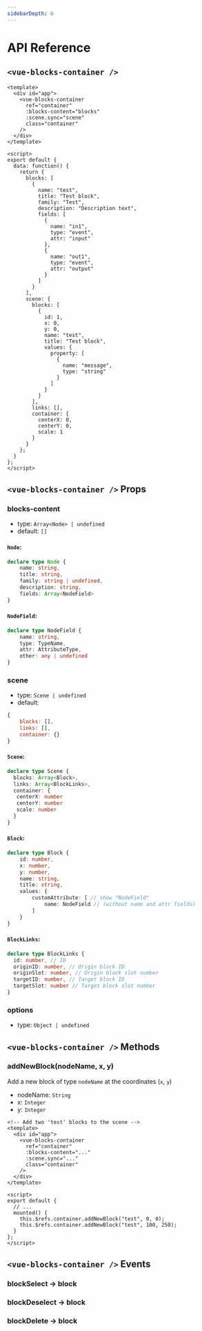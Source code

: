 ```yaml
---
sidebarDepth: 6
---
```


# API Reference

## `<vue-blocks-container />`

```vue
<template>
  <div id="app">
    <vue-blocks-container
      ref="container"
      :blocks-content="blocks"
      :scene.sync="scene"
      class="container"
    />
  </div>
</template>

<script>
export default {
  data: function() {
    return {
      blocks: [
        {
          name: "test",
          title: "Test block",
          family: "Test",
          description: "Description text",
          fields: [
            {
              name: "in1",
              type: "event",
              attr: "input"
            },
            {
              name: "out1",
              type: "event",
              attr: "output"
            }
          ]
        }
      ],
      scene: {
        blocks: [
          {
            id: 1,
            x: 0,
            y: 0,
            name: "test",
            title: "Test block",
            values: {
              property: [
                {
                  name: "message",
                  type: "string"
                }
              ]
            }
          }
        ],
        links: [],
        container: {
          centerX: 0,
          centerY: 0,
          scale: 1
        }
      }
    };
  }
};
</script>
```

## `<vue-blocks-container />` Props

### blocks-content

- type: `Array<Node> | undefined`
- default: `[]`

#### `Node`:

```ts
declare type Node {
    name: string,
    title: string,
    family: string | undefined,
    description: string,
    fields: Array<NodeField>
}
```

#### `NodeField`:

```ts
declare type NodeField {
    name: string,
    type: TypeName,
    attr: AttributeType,
    other: any | undefined
}
```

### scene

- type: `Scene | undefined`
- default:

```js
{
    blocks: [],
    links: [],
    container: {}
}
```

#### `Scene`:

```ts
declare type Scene {
  blocks: Array<Block>,
  links: Array<BlockLinks>,
  container: {
   centerX: number
   centerY: number
   scale: number
  }
}
```

#### `Block`:

```ts
declare type Block {
    id: number,
    x: number,
    y: number,
    name: string,
    title: string,
    values: {
        customAttribute: [ // show "NodeField"
            name: NodeField // (without name and attr fields)
        ]
    }
}
```

#### `BlockLinks`:

```ts
declare type BlockLinks {
  id: number, // ID
  originID: number, // Origin block ID
  originSlot: number, // Origin block slot number
  targetID: number, // Target block ID
  targetSlot: number // Target block slot number
}
```

### options

- type: `Object | undefined`

## `<vue-blocks-container />` Methods

### addNewBlock(nodeName, x, y)

Add a new block of type `nodeName` at the coordinates (`x`, `y`)

- nodeName: `String`
- x: `Integer`
- y: `Integer`

```vue
<!-- Add two 'test' blocks to the scene -->
<template>
  <div id="app">
    <vue-blocks-container
      ref="container"
      :blocks-content="..."
      :scene.sync="..."
      class="container"
    />
  </div>
</template>

<script>
export default {
  // ...
  mounted() {
    this.$refs.container.addNewBlock("test", 0, 0);
    this.$refs.container.addNewBlock("test", 100, 250);
  }
};
</script>
```

## `<vue-blocks-container />` Events

### blockSelect → block

### blockDeselect → block

### blockDelete → block
